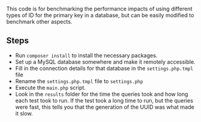 This code is for benchmarking the performance impacts of using different types of ID for the primary key in a database, but can be easily modified to benchmark other aspects.

## Steps
* Run `composer install` to install the necessary packages.
* Set up a MySQL database somewhere and make it remotely accessible.
* Fill in the connection details for that database in the `settings.php.tmpl` file
* Rename the `settings.php.tmpl` file to `settings.php`
* Execute the `main.php` script.
* Look in the `results` folder for the time the queries took and how long each test took to run. If the test took a long time to run, but the queries were fast, this tells you that the generation of the UUID was what made it slow.
